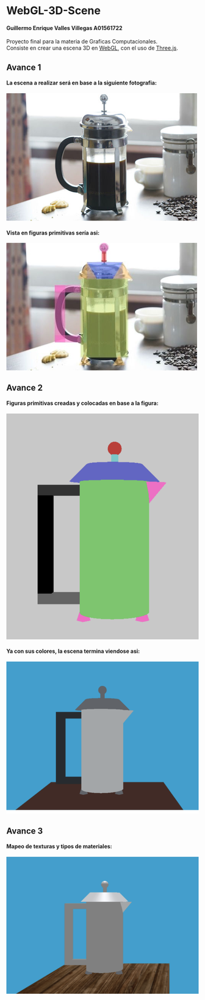 # WebGL-3D-Scene

#### Guillermo Enrique Valles Villegas A01561722
Proyecto final para la materia de Graficas Computacionales.\
Consiste en crear una escena 3D en [WebGL](https://get.webgl.org), con el uso de [Three.js](https://threejs.org).
## Avance 1
#### La escena a realizar será en base a la siguiente fotografia:
![Foto prensa](./frenchpress.jpg)
#### Vista en figuras primitivas sería asi:
![Foto prensa](./frenchpressFigures.jpg)

## Avance 2
#### Figuras primitivas creadas y colocadas en base a la figura:
![Foto figuras](./fotoFiguras.png)
#### Ya con sus colores, la escena termina viendose asi:
![Foto avance 2](./escenaAvance2.png)

## Avance 3
#### Mapeo de texturas y tipos de materiales:
![Foto avance 3](./escenaAvance3.png)


